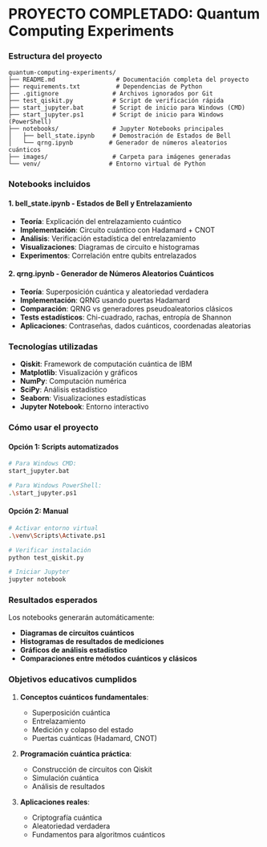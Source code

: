 # PROYECTO COMPLETADO: Quantum Computing Experiments

### Estructura del proyecto
```
quantum-computing-experiments/
├── README.md                 # Documentación completa del proyecto
├── requirements.txt          # Dependencias de Python
├── .gitignore               # Archivos ignorados por Git
├── test_qiskit.py           # Script de verificación rápida
├── start_jupyter.bat        # Script de inicio para Windows (CMD)
├── start_jupyter.ps1        # Script de inicio para Windows (PowerShell)
├── notebooks/               # Jupyter Notebooks principales
│   ├── bell_state.ipynb     # Demostración de Estados de Bell
│   └── qrng.ipynb          # Generador de números aleatorios cuánticos
├── images/                  # Carpeta para imágenes generadas
└── venv/                   # Entorno virtual de Python
```

### Notebooks incluidos

#### 1. **bell_state.ipynb** - Estados de Bell y Entrelazamiento
- **Teoría**: Explicación del entrelazamiento cuántico
- **Implementación**: Circuito cuántico con Hadamard + CNOT
- **Análisis**: Verificación estadística del entrelazamiento
- **Visualizaciones**: Diagramas de circuito e histogramas
- **Experimentos**: Correlación entre qubits entrelazados

#### 2. **qrng.ipynb** - Generador de Números Aleatorios Cuánticos
- **Teoría**: Superposición cuántica y aleatoriedad verdadera
- **Implementación**: QRNG usando puertas Hadamard
- **Comparación**: QRNG vs generadores pseudoaleatorios clásicos
- **Tests estadísticos**: Chi-cuadrado, rachas, entropía de Shannon
- **Aplicaciones**: Contraseñas, dados cuánticos, coordenadas aleatorias

### Tecnologías utilizadas
- **Qiskit**: Framework de computación cuántica de IBM
- **Matplotlib**: Visualización y gráficos
- **NumPy**: Computación numérica
- **SciPy**: Análisis estadístico
- **Seaborn**: Visualizaciones estadísticas
- **Jupyter Notebook**: Entorno interactivo

### Cómo usar el proyecto

#### Opción 1: Scripts automatizados
```bash
# Para Windows CMD:
start_jupyter.bat

# Para Windows PowerShell:
.\start_jupyter.ps1
```

#### Opción 2: Manual
```bash
# Activar entorno virtual
.\venv\Scripts\Activate.ps1

# Verificar instalación
python test_qiskit.py

# Iniciar Jupyter
jupyter notebook
```

### Resultados esperados

Los notebooks generarán automáticamente:
- **Diagramas de circuitos cuánticos**
- **Histogramas de resultados de mediciones**
- **Gráficos de análisis estadístico**
- **Comparaciones entre métodos cuánticos y clásicos**

### Objetivos educativos cumplidos

1. **Conceptos cuánticos fundamentales**:
   - Superposición cuántica
   - Entrelazamiento
   - Medición y colapso del estado
   - Puertas cuánticas (Hadamard, CNOT)

2. **Programación cuántica práctica**:
   - Construcción de circuitos con Qiskit
   - Simulación cuántica
   - Análisis de resultados

3. **Aplicaciones reales**:
   - Criptografía cuántica
   - Aleatoriedad verdadera
   - Fundamentos para algoritmos cuánticos